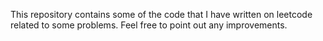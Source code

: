 This repository contains some of the code that I have written on leetcode related to some problems.
Feel free to point out any improvements.
